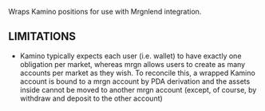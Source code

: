 Wraps Kamino positions for use with Mrgnlend integration.

## LIMITATIONS

- Kamino typically expects each user (i.e. wallet) to have exactly one obligation per market,
  whereas mrgn allows users to create as many accounts per market as they wish. To reconcile this, a
  wrapped Kamino account is bound to a mrgn account by PDA derivation and the assets inside cannot
  be moved to another mrgn account (except, of course, by withdraw and deposit to the other account)
